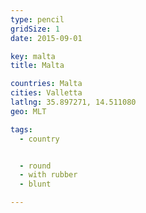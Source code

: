 ```yaml
---
type: pencil
gridSize: 1
date: 2015-09-01

key: malta
title: Malta

countries: Malta
cities: Valletta
latlng: 35.897271, 14.511080
geo: MLT

tags:
  - country


  - round
  - with rubber
  - blunt

---
```


